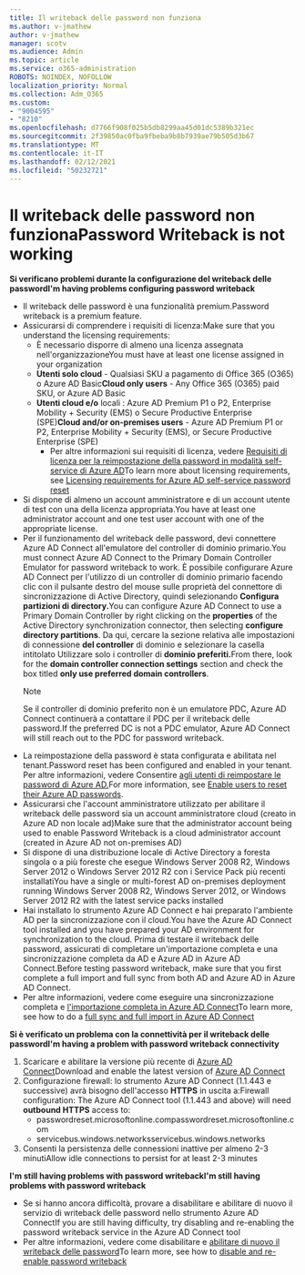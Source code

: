 ```yaml
---
title: Il writeback delle password non funziona
ms.author: v-jmathew
author: v-jmathew
manager: scotv
ms.audience: Admin
ms.topic: article
ms.service: o365-administration
ROBOTS: NOINDEX, NOFOLLOW
localization_priority: Normal
ms.collection: Adm_O365
ms.custom:
- "9004595"
- "8210"
ms.openlocfilehash: d7766f908f025b5db8299aa45d01dc5389b321ec
ms.sourcegitcommit: 2f39850ac0fba9fbeba9b8b7939ae79b505d3b67
ms.translationtype: MT
ms.contentlocale: it-IT
ms.lasthandoff: 02/12/2021
ms.locfileid: "50232721"
---
```

# <a name="password-writeback-is-not-working"></a><span data-ttu-id="a6826-102">Il writeback delle password non funziona</span><span class="sxs-lookup"><span data-stu-id="a6826-102">Password Writeback is not working</span></span>

<span data-ttu-id="a6826-103">**Si verificano problemi durante la configurazione del writeback delle password**</span><span class="sxs-lookup"><span data-stu-id="a6826-103">**I'm having problems configuring password writeback**</span></span>

- <span data-ttu-id="a6826-104">Il writeback delle password è una funzionalità premium.</span><span class="sxs-lookup"><span data-stu-id="a6826-104">Password writeback is a premium feature.</span></span>
- <span data-ttu-id="a6826-105">Assicurarsi di comprendere i requisiti di licenza:</span><span class="sxs-lookup"><span data-stu-id="a6826-105">Make sure that you understand the licensing requirements:</span></span>
  - <span data-ttu-id="a6826-106">È necessario disporre di almeno una licenza assegnata nell'organizzazione</span><span class="sxs-lookup"><span data-stu-id="a6826-106">You must have at least one license assigned in your organization</span></span>
  - <span data-ttu-id="a6826-107">**Utenti solo cloud** - Qualsiasi SKU a pagamento di Office 365 (O365) o Azure AD Basic</span><span class="sxs-lookup"><span data-stu-id="a6826-107">**Cloud only users** - Any Office 365 (O365) paid SKU, or Azure AD Basic</span></span>
  - <span data-ttu-id="a6826-108">**Utenti cloud e/o** locali : Azure AD Premium P1 o P2, Enterprise Mobility + Security (EMS) o Secure Productive Enterprise (SPE)</span><span class="sxs-lookup"><span data-stu-id="a6826-108">**Cloud and/or on-premises users** - Azure AD Premium P1 or P2, Enterprise Mobility + Security (EMS), or Secure Productive Enterprise (SPE)</span></span>
    - <span data-ttu-id="a6826-109">Per altre informazioni sui requisiti di licenza, vedere [Requisiti di licenza per la reimpostazione della password in modalità self-service di Azure AD](https://docs.microsoft.com/azure/active-directory/active-directory-passwords-licensing)</span><span class="sxs-lookup"><span data-stu-id="a6826-109">To learn more about licensing requirements, see [Licensing requirements for Azure AD self-service password reset](https://docs.microsoft.com/azure/active-directory/active-directory-passwords-licensing)</span></span>
- <span data-ttu-id="a6826-110">Si dispone di almeno un account amministratore e di un account utente di test con una della licenza appropriata.</span><span class="sxs-lookup"><span data-stu-id="a6826-110">You have at least one administrator account and one test user account with one of the appropriate license.</span></span>
- <span data-ttu-id="a6826-111">Per il funzionamento del writeback delle password, devi connettere Azure AD Connect all'emulatore del controller di dominio primario.</span><span class="sxs-lookup"><span data-stu-id="a6826-111">You must connect Azure AD Connect to the Primary Domain Controller Emulator for password writeback to work.</span></span> <span data-ttu-id="a6826-112">È possibile configurare Azure AD Connect per l'utilizzo  di un controller di dominio primario facendo clic con il pulsante destro del mouse sulle proprietà del connettore di sincronizzazione di Active Directory, quindi selezionando **Configura partizioni di directory.**</span><span class="sxs-lookup"><span data-stu-id="a6826-112">You can configure Azure AD Connect to use a Primary Domain Controller by right clicking on the **properties** of the Active Directory synchronization connector, then selecting **configure directory partitions**.</span></span> <span data-ttu-id="a6826-113">Da qui, cercare la sezione relativa alle impostazioni di connessione **del controller** di dominio e selezionare la casella intitolato Utilizzare solo i controller di **dominio preferiti.**</span><span class="sxs-lookup"><span data-stu-id="a6826-113">From there, look for the **domain controller connection settings** section and check the box titled **only use preferred domain controllers**.</span></span>
  > [!NOTE]
  > <span data-ttu-id="a6826-114">Se il controller di dominio preferito non è un emulatore PDC, Azure AD Connect continuerà a contattare il PDC per il writeback delle password.</span><span class="sxs-lookup"><span data-stu-id="a6826-114">If the preferred DC is not a PDC emulator, Azure AD Connect will still reach out to the PDC for password writeback.</span></span>
- <span data-ttu-id="a6826-115">La reimpostazione della password è stata configurata e abilitata nel tenant.</span><span class="sxs-lookup"><span data-stu-id="a6826-115">Password reset has been configured and enabled in your tenant.</span></span> <span data-ttu-id="a6826-116">Per altre informazioni, vedere Consentire [agli utenti di reimpostare le password di Azure AD.](https://docs.microsoft.com/azure/active-directory/active-directory-passwords-getting-started)</span><span class="sxs-lookup"><span data-stu-id="a6826-116">For more information, see [Enable users to reset their Azure AD passwords](https://docs.microsoft.com/azure/active-directory/active-directory-passwords-getting-started).</span></span>
- <span data-ttu-id="a6826-117">Assicurarsi che l'account amministratore utilizzato per abilitare il writeback delle password sia un account amministratore cloud (creato in Azure AD non locale ad)</span><span class="sxs-lookup"><span data-stu-id="a6826-117">Make sure that the administrator account being used to enable Password Writeback is a cloud administrator account (created in Azure AD not on-premises AD)</span></span>
- <span data-ttu-id="a6826-118">Si dispone di una distribuzione locale di Active Directory a foresta singola o a più foreste che esegue Windows Server 2008 R2, Windows Server 2012 o Windows Server 2012 R2 con i Service Pack più recenti installati</span><span class="sxs-lookup"><span data-stu-id="a6826-118">You have a single or multi-forest AD on-premises deployment running Windows Server 2008 R2, Windows Server 2012, or Windows Server 2012 R2 with the latest service packs installed</span></span>
- <span data-ttu-id="a6826-119">Hai installato lo strumento Azure AD Connect e hai preparato l'ambiente AD per la sincronizzazione con il cloud.</span><span class="sxs-lookup"><span data-stu-id="a6826-119">You have the Azure AD Connect tool installed and you have prepared your AD environment for synchronization to the cloud.</span></span> <span data-ttu-id="a6826-120">Prima di testare il writeback delle password, assicurati di completare un'importazione completa e una sincronizzazione completa da AD e Azure AD in Azure AD Connect.</span><span class="sxs-lookup"><span data-stu-id="a6826-120">Before testing password writeback, make sure that you first complete a full import and full sync from both AD and Azure AD in Azure AD Connect.</span></span>
- <span data-ttu-id="a6826-121">Per altre informazioni, vedere come eseguire una sincronizzazione completa e [l'importazione completa in Azure AD Connect](https://docs.microsoft.com/azure/active-directory/connect/active-directory-aadconnectsync-operations)</span><span class="sxs-lookup"><span data-stu-id="a6826-121">To learn more, see how to do a [full sync and full import in Azure AD Connect](https://docs.microsoft.com/azure/active-directory/connect/active-directory-aadconnectsync-operations)</span></span>

<span data-ttu-id="a6826-122">**Si è verificato un problema con la connettività per il writeback delle password**</span><span class="sxs-lookup"><span data-stu-id="a6826-122">**I'm having a problem with password writeback connectivity**</span></span>

1. <span data-ttu-id="a6826-123">Scaricare e abilitare la versione più recente di [Azure AD Connect](https://www.microsoft.com/download/details.aspx?id=47594)</span><span class="sxs-lookup"><span data-stu-id="a6826-123">Download and enable the latest version of [Azure AD Connect](https://www.microsoft.com/download/details.aspx?id=47594)</span></span>
2. <span data-ttu-id="a6826-124">Configurazione firewall: lo strumento Azure AD Connect (1.1.443 e successive) avrà bisogno dell'accesso **HTTPS** in uscita a:</span><span class="sxs-lookup"><span data-stu-id="a6826-124">Firewall configuration: The Azure AD Connect tool (1.1.443 and above) will need **outbound HTTPS** access to:</span></span>
    - <span data-ttu-id="a6826-125">passwordreset.microsoftonline.com</span><span class="sxs-lookup"><span data-stu-id="a6826-125">passwordreset.microsoftonline.com</span></span>
    - <span data-ttu-id="a6826-126">servicebus.windows.networks</span><span class="sxs-lookup"><span data-stu-id="a6826-126">servicebus.windows.networks</span></span>
3. <span data-ttu-id="a6826-127">Consenti la persistenza delle connessioni inattive per almeno 2-3 minuti</span><span class="sxs-lookup"><span data-stu-id="a6826-127">Allow idle connections to persist for at least 2-3 minutes</span></span>

<span data-ttu-id="a6826-128">**I'm still having problems with password writeback**</span><span class="sxs-lookup"><span data-stu-id="a6826-128">**I'm still having problems with password writeback**</span></span>

- <span data-ttu-id="a6826-129">Se si hanno ancora difficoltà, provare a disabilitare e abilitare di nuovo il servizio di writeback delle password nello strumento Azure AD Connect</span><span class="sxs-lookup"><span data-stu-id="a6826-129">If you are still having difficulty, try disabling and re-enabling the password writeback service in the Azure AD Connect tool</span></span>
- <span data-ttu-id="a6826-130">Per altre informazioni, vedere come disabilitare e [abilitare di nuovo il writeback delle password](https://docs.microsoft.com/azure/active-directory/active-directory-passwords-troubleshoot)</span><span class="sxs-lookup"><span data-stu-id="a6826-130">To learn more, see how to [disable and re-enable password writeback](https://docs.microsoft.com/azure/active-directory/active-directory-passwords-troubleshoot)</span></span>
